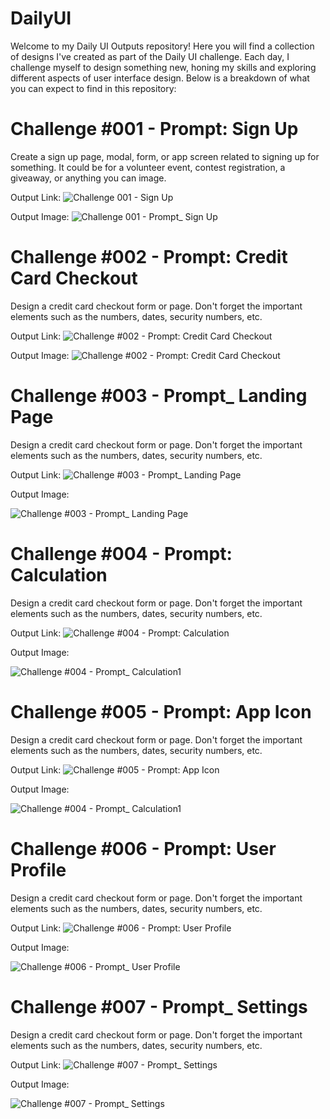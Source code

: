# DailyUI

Welcome to my Daily UI Outputs repository! Here you will find a collection of designs I've created as part of the Daily UI challenge. Each day, I challenge myself to design something new, honing my skills and exploring different aspects of user interface design. Below is a breakdown of what you can expect to find in this repository:


# Challenge #001 - Prompt: Sign Up

Create a sign up page, modal, form, or app screen related to signing up for something. It could be for a volunteer event, contest registration, a giveaway, or anything you can image.

Output Link: ![Challenge 001 - Sign Up](https://www.figma.com/proto/P3ftfww2o6m6myiWoX0df9/DAILY-UI-CHALLENGE?type=design&node-id=1-2&t=lBRzHclsrNrhNpHL-0&scaling=scale-down&page-id=0%3A1&hide-ui=1)

Output Image:
![Challenge 001 - Prompt_ Sign Up](https://github.com/dara08/DailyUI/assets/110615368/a762119e-0453-4b4f-a83f-2233641f8b9d)

# Challenge #002 - Prompt: Credit Card Checkout

Design a credit card checkout form or page. Don't forget the important elements such as the numbers, dates, security numbers, etc.

Output Link: ![Challenge #002 - Prompt: Credit Card Checkout]([https://www.figma.com/proto/P3ftfww2o6m6myiWoX0df9/DAILY-UI-CHALLENGE?type=design&node-id=1-2&t=lBRzHclsrNrhNpHL-0&scaling=scale-down&page-id=0%3A1&hide-ui=1](https://www.figma.com/proto/P3ftfww2o6m6myiWoX0df9/DAILY-UI-CHALLENGE?page-id=0%3A1&type=design&node-id=20-164&viewport=-504%2C760%2C1.16&t=lOOPTW906NLcFuH0-1&scaling=min-zoom&mode=design)https://www.figma.com/proto/P3ftfww2o6m6myiWoX0df9/DAILY-UI-CHALLENGE?page-id=0%3A1&type=design&node-id=20-164&viewport=-504%2C760%2C1.16&t=lOOPTW906NLcFuH0-1&scaling=min-zoom&mode=design)

Output Image:
![Challenge #002 - Prompt: Credit Card Checkout](https://github.com/dara08/DailyUI/assets/110615368/6e18d8fa-34cb-4edf-b0dc-413189a049f7)


# Challenge #003 - Prompt_ Landing Page

Design a credit card checkout form or page. Don't forget the important elements such as the numbers, dates, security numbers, etc.

Output Link: ![Challenge #003 - Prompt_ Landing Page](https://www.figma.com/proto/P3ftfww2o6m6myiWoX0df9/DAILY-UI-CHALLENGE?type=design&node-id=37-2&t=nGgwcbx7KkWqLKpd-1&scaling=min-zoom&page-id=0%3A1&mode=design)

Output Image:

![Challenge #003 - Prompt_ Landing Page](https://github.com/dara08/DailyUI/assets/110615368/8e4e1c25-c438-4f94-8ec9-46deaf7844cc)

# Challenge #004 - Prompt: Calculation 

Design a credit card checkout form or page. Don't forget the important elements such as the numbers, dates, security numbers, etc.

Output Link: ![Challenge #004 - Prompt: Calculation ](https://www.figma.com/proto/P3ftfww2o6m6myiWoX0df9/DAILY-UI-CHALLENGE?page-id=0%3A1&type=design&node-id=59-2&viewport=-16672%2C-507%2C2.08&t=nMMgxwoMhBHk47S3-1&scaling=min-zoom&mode=design)

Output Image:

![Challenge #004 - Prompt_ Calculation1](https://github.com/dara08/DailyUI/assets/110615368/bc5a8b50-4788-40f9-85f3-7d15188f7f53)

# Challenge #005 - Prompt: App Icon 

Design a credit card checkout form or page. Don't forget the important elements such as the numbers, dates, security numbers, etc.

Output Link: ![Challenge #005 - Prompt: App Icon](https://www.figma.com/proto/P3ftfww2o6m6myiWoX0df9/DAILY-UI-CHALLENGE?page-id=0%3A1&type=design&node-id=69-81&viewport=-16672%2C-507%2C2.08&t=nMMgxwoMhBHk47S3-1&scaling=min-zoom&mode=design)

Output Image:

![Challenge #004 - Prompt_ Calculation1](https://github.com/dara08/DailyUI/assets/110615368/a7f0c273-00f5-4bfd-b019-36ec40e6000a)

# Challenge #006 - Prompt: User Profile

Design a credit card checkout form or page. Don't forget the important elements such as the numbers, dates, security numbers, etc.

Output Link: ![Challenge #006 - Prompt: User Profile](https://www.figma.com/proto/P3ftfww2o6m6myiWoX0df9/DAILY-UI-CHALLENGE?page-id=0%3A1&type=design&node-id=74-2&viewport=-16672%2C-507%2C2.08&t=nMMgxwoMhBHk47S3-1&scaling=min-zoom&mode=design)

Output Image:


![Challenge #006 - Prompt_ User Profile](https://github.com/dara08/DailyUI/assets/110615368/2cdab8ed-7a5b-48f1-bbdc-715c9da77a51)


# Challenge #007 - Prompt_ Settings

Design a credit card checkout form or page. Don't forget the important elements such as the numbers, dates, security numbers, etc.

Output Link: ![Challenge #007 - Prompt_ Settings](https://www.figma.com/proto/P3ftfww2o6m6myiWoX0df9/DAILY-UI-CHALLENGE?page-id=0%3A1&type=design&node-id=94-2&viewport=-16672%2C-507%2C2.08&t=PVtmEXsQZcle5ctz-1&scaling=min-zoom&mode=design)

Output Image:

![Challenge #007 - Prompt_ Settings](https://github.com/dara08/DailyUI/assets/110615368/6c809aa2-899e-4f59-b800-4cbf963b87b7)



